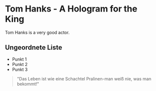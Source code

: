 # Tom Hanks - A Hologram for the King
Tom Hanks is a very good actor.
## Ungeordnete Liste
* Punkt 1
* Punkt 2
* Punkt 3

>"Das Leben ist wie eine Schachtel Pralinen-man weiß nie, was man bekommt!"


